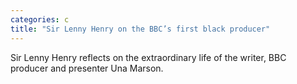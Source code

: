 ```yaml
---
categories: c
title: "Sir Lenny Henry on the BBC’s first black producer"
---
```

Sir Lenny Henry reflects on the extraordinary life of the writer, BBC producer and presenter Una Marson.